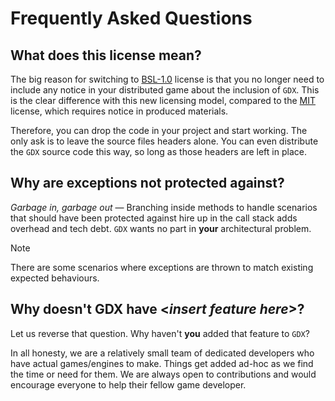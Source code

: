 # Frequently Asked Questions

## What does this license mean?

The big reason for switching to [BSL-1.0](https://choosealicense.com/licenses/bsl-1.0/) license is that you no longer need to include any notice in your distributed game about the inclusion of `GDX`. This is the clear difference with this new licensing model, compared to the [MIT](https://choosealicense.com/licenses/mit/) license, which requires notice in produced materials.

Therefore, you can drop the code in your project and start working. The only ask is to leave the source files headers alone. 
You can even distribute the `GDX` source code this way, so long as those headers are left in place.

## Why are exceptions not protected against?

_Garbage in, garbage out_ — Branching inside methods to handle scenarios that should have been protected against hire up in the call stack adds overhead and tech debt. `GDX` wants no part in **your** architectural problem.

> [!NOTE]
> There are some scenarios where exceptions are thrown to match existing expected behaviours.

## Why doesn't GDX have <_insert feature here_>?

Let us reverse that question. Why haven't **you** added that feature to `GDX`?

In all honesty, we are a relatively small team of dedicated developers who have actual games/engines to make. Things get added ad-hoc as we find the time or need for them. We are always open to contributions and would encourage everyone to help their fellow game developer.